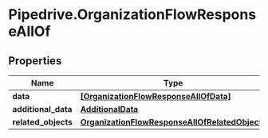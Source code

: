 # Pipedrive.OrganizationFlowResponseAllOf

## Properties

Name | Type | Description | Notes
------------ | ------------- | ------------- | -------------
**data** | [**[OrganizationFlowResponseAllOfData]**](OrganizationFlowResponseAllOfData.md) |  | [optional] 
**additional_data** | [**AdditionalData**](AdditionalData.md) |  | [optional] 
**related_objects** | [**OrganizationFlowResponseAllOfRelatedObjects**](OrganizationFlowResponseAllOfRelatedObjects.md) |  | [optional] 


